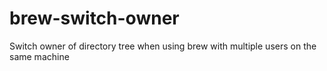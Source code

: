 # brew-switch-owner
Switch owner of directory tree when using brew with multiple users on the same machine
